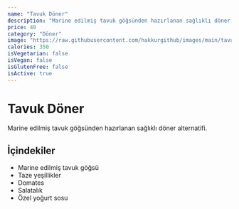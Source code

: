 ```yaml
---
name: "Tavuk Döner"
description: "Marine edilmiş tavuk göğsünden hazırlanan sağlıklı döner alternatifi"
price: 40
category: "Döner"
image: "https://raw.githubusercontent.com/hakkurgithub/images/main/tavuk-doner.jpg"
calories: 350
isVegetarian: false
isVegan: false
isGlutenFree: false
isActive: true
---
```


# Tavuk Döner

Marine edilmiş tavuk göğsünden hazırlanan sağlıklı döner alternatifi.

## İçindekiler
- Marine edilmiş tavuk göğsü
- Taze yeşillikler
- Domates
- Salatalık
- Özel yoğurt sosu
